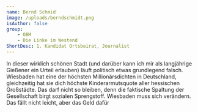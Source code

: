```yaml
---
name: Bernd Schmid
image: /uploads/berndschmidt.png
isAuthor: false
group:
    - OBM
    - Die Linke im Westend 
ShortDesc: 1. Kandidat Ortsbeirat, Journalist
---
```


In dieser wirklich schönen Stadt (und darüber kann ich mir als langjährige
Gießener ein Urteil erlauben) läuft politisch etwas grundlegend falsch.
Wiesbaden hat eine der höchsten Millionärsdichten in Deutschland, gleichzeitig
hat sie dich höchste Kinderarmutsquote aller hessischen Großstädte. Das darf
nicht so bleiben, denn die faktische Spaltung der Gesellschaft birgt sozialen
Sprengstoff. Wiesbaden muss sich verändern. Das fällt nicht leicht, aber das
Geld dafür
